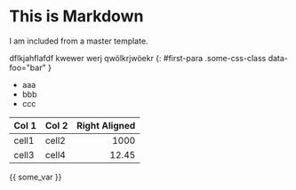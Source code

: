 
This is Markdown
================

I am included from a master template.


dflkjahflafdf kwewer werj qwölkrjwöekr 
{: #first-para .some-css-class data-foo="bar" }

- aaa
- bbb
- ccc


Col 1 | Col 2 | Right Aligned
------|-------|--------------:
cell1 | cell2 | 1000
cell3 | cell4 |    12.45



{{ some_var }}

